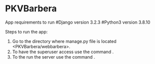 # PKVBarbera

App requirements to run
#Django version 3.2.3   #Python3 version 3.8.10  

Steps to run the app:
1. Go to the directory where manage.py file is located <PKVBarbera/webbarbera>.
2. To have the superuser access use the command <python3 manage.py createsuperuser>.
3. To the run the server use the command <python3 manage.py runserver>.

